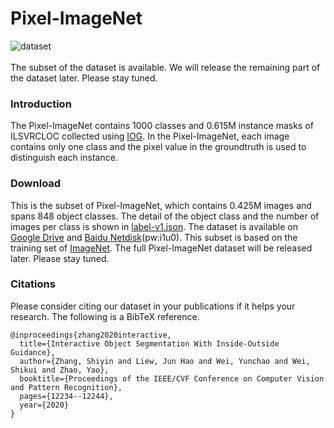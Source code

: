 # Pixel-ImageNet
![dataset](https://github.com/shiyinzhang/Pixel-ImageNet/blob/master/ims/ims.jpg "dataset")
<br />
<br />
The subset of the dataset is available. We will release the remaining part of the dataset later. Please stay tuned.
### Introduction
The Pixel-ImageNet contains 1000 classes and 0.615M instance masks of ILSVRCLOC collected using [IOG](https://github.com/shiyinzhang/Inside-Outside-Guidance "IOG"). 
In the Pixel-ImageNet, each image contains only one class and the pixel value in the groundtruth is used to distinguish each instance.

### Download
This is the subset of Pixel-ImageNet, which contains 0.425M images and spans 848 object classes. The detail of the object class and the number of images per class is shown in [label-v1.json](https://github.com/shiyinzhang/Pixel-ImageNet/tree/master/dataset).
The dataset is available on [Google Drive](https://drive.google.com/file/d/1Lm1hhMhhjjnNwO4Pf7SC6tXLayH2iH0l/view?usp=sharing) and [Baidu Netdisk](https://drive.google.com/file/d/1Lm1hhMhhjjnNwO4Pf7SC6tXLayH2iH0l/view?usp=sharing)(pw:i1u0). This subset is based on the training set of [ImageNet](http://www.image-net.org/download).
The full Pixel-ImageNet dataset will be released later. Please stay tuned. 



### Citations
Please consider citing our dataset in your publications if it helps your research. The following is a BibTeX reference.

    @inproceedings{zhang2020interactive,
      title={Interactive Object Segmentation With Inside-Outside Guidance},
      author={Zhang, Shiyin and Liew, Jun Hao and Wei, Yunchao and Wei, Shikui and Zhao, Yao},
      booktitle={Proceedings of the IEEE/CVF Conference on Computer Vision and Pattern Recognition},
      pages={12234--12244},
      year={2020}
    }
